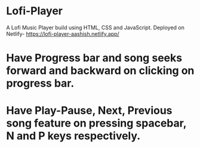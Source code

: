 # Lofi-Player
A Lofi Music Player build using  HTML, CSS and JavaScript. Deployed on Netlify- https://lofi-player-aashish.netlify.app/

# Have Progress bar and song seeks forward and backward on clicking on progress bar.
# Have Play-Pause, Next, Previous song feature on pressing spacebar, N and P keys respectively.
